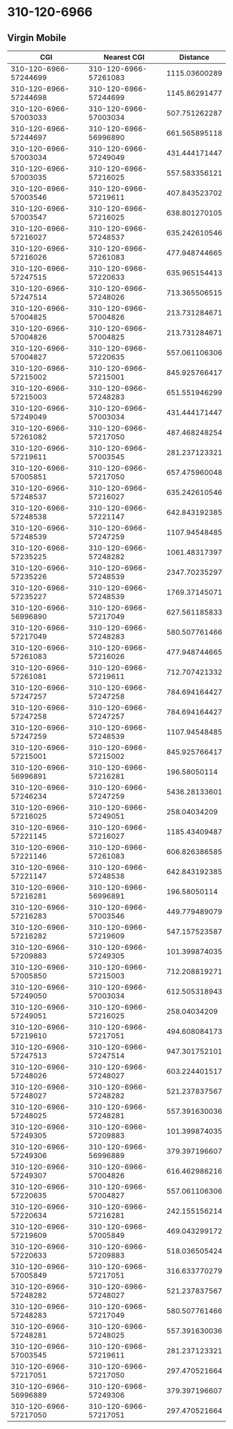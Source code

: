 # 310-120-6966
## Virgin Mobile


| CGI | Nearest CGI | Distance |
|-----|-------------|----------|
| 310-120-6966-57244699 | 310-120-6966-57261083 | 1115.03600289 |
| 310-120-6966-57244698 | 310-120-6966-57244699 | 1145.86291477 |
| 310-120-6966-57003033 | 310-120-6966-57003034 | 507.751262287 |
| 310-120-6966-57244697 | 310-120-6966-56996890 | 661.565895118 |
| 310-120-6966-57003034 | 310-120-6966-57249049 | 431.444171447 |
| 310-120-6966-57003035 | 310-120-6966-57216025 | 557.583356121 |
| 310-120-6966-57003546 | 310-120-6966-57219611 | 407.843523702 |
| 310-120-6966-57003547 | 310-120-6966-57216025 | 638.801270105 |
| 310-120-6966-57216027 | 310-120-6966-57248537 | 635.242610546 |
| 310-120-6966-57216026 | 310-120-6966-57261083 | 477.948744665 |
| 310-120-6966-57247515 | 310-120-6966-57220633 | 635.965154413 |
| 310-120-6966-57247514 | 310-120-6966-57248026 | 713.365506515 |
| 310-120-6966-57004825 | 310-120-6966-57004826 | 213.731284671 |
| 310-120-6966-57004826 | 310-120-6966-57004825 | 213.731284671 |
| 310-120-6966-57004827 | 310-120-6966-57220635 | 557.061106306 |
| 310-120-6966-57215002 | 310-120-6966-57215001 | 845.925766417 |
| 310-120-6966-57215003 | 310-120-6966-57248283 | 651.551946299 |
| 310-120-6966-57249049 | 310-120-6966-57003034 | 431.444171447 |
| 310-120-6966-57261082 | 310-120-6966-57217050 | 487.468248254 |
| 310-120-6966-57219611 | 310-120-6966-57003545 | 281.237123321 |
| 310-120-6966-57005851 | 310-120-6966-57217050 | 657.475960048 |
| 310-120-6966-57248537 | 310-120-6966-57216027 | 635.242610546 |
| 310-120-6966-57248538 | 310-120-6966-57221147 | 642.843192385 |
| 310-120-6966-57248539 | 310-120-6966-57247259 | 1107.94548485 |
| 310-120-6966-57235225 | 310-120-6966-57248282 | 1061.48317397 |
| 310-120-6966-57235226 | 310-120-6966-57248539 | 2347.70235297 |
| 310-120-6966-57235227 | 310-120-6966-57248539 | 1769.37145071 |
| 310-120-6966-56996890 | 310-120-6966-57217049 | 627.561185833 |
| 310-120-6966-57217049 | 310-120-6966-57248283 | 580.507761466 |
| 310-120-6966-57261083 | 310-120-6966-57216026 | 477.948744665 |
| 310-120-6966-57261081 | 310-120-6966-57219611 | 712.707421332 |
| 310-120-6966-57247257 | 310-120-6966-57247258 | 784.694164427 |
| 310-120-6966-57247258 | 310-120-6966-57247257 | 784.694164427 |
| 310-120-6966-57247259 | 310-120-6966-57248539 | 1107.94548485 |
| 310-120-6966-57215001 | 310-120-6966-57215002 | 845.925766417 |
| 310-120-6966-56996891 | 310-120-6966-57216281 | 196.58050114 |
| 310-120-6966-57246234 | 310-120-6966-57247259 | 5436.28133601 |
| 310-120-6966-57216025 | 310-120-6966-57249051 | 258.04034209 |
| 310-120-6966-57221145 | 310-120-6966-57216027 | 1185.43409487 |
| 310-120-6966-57221146 | 310-120-6966-57261083 | 606.826386585 |
| 310-120-6966-57221147 | 310-120-6966-57248538 | 642.843192385 |
| 310-120-6966-57216281 | 310-120-6966-56996891 | 196.58050114 |
| 310-120-6966-57216283 | 310-120-6966-57003546 | 449.779489079 |
| 310-120-6966-57216282 | 310-120-6966-57219609 | 547.157523587 |
| 310-120-6966-57209883 | 310-120-6966-57249305 | 101.399874035 |
| 310-120-6966-57005850 | 310-120-6966-57215003 | 712.208819271 |
| 310-120-6966-57249050 | 310-120-6966-57003034 | 612.505318943 |
| 310-120-6966-57249051 | 310-120-6966-57216025 | 258.04034209 |
| 310-120-6966-57219610 | 310-120-6966-57217051 | 494.608084173 |
| 310-120-6966-57247513 | 310-120-6966-57247514 | 947.301752101 |
| 310-120-6966-57248026 | 310-120-6966-57248027 | 603.224401517 |
| 310-120-6966-57248027 | 310-120-6966-57248282 | 521.237837567 |
| 310-120-6966-57248025 | 310-120-6966-57248281 | 557.391630036 |
| 310-120-6966-57249305 | 310-120-6966-57209883 | 101.399874035 |
| 310-120-6966-57249306 | 310-120-6966-56996889 | 379.397196607 |
| 310-120-6966-57249307 | 310-120-6966-57004826 | 616.462986216 |
| 310-120-6966-57220635 | 310-120-6966-57004827 | 557.061106306 |
| 310-120-6966-57220634 | 310-120-6966-57216281 | 242.155156214 |
| 310-120-6966-57219609 | 310-120-6966-57005849 | 469.043299172 |
| 310-120-6966-57220633 | 310-120-6966-57209883 | 518.036505424 |
| 310-120-6966-57005849 | 310-120-6966-57217051 | 316.633770279 |
| 310-120-6966-57248282 | 310-120-6966-57248027 | 521.237837567 |
| 310-120-6966-57248283 | 310-120-6966-57217049 | 580.507761466 |
| 310-120-6966-57248281 | 310-120-6966-57248025 | 557.391630036 |
| 310-120-6966-57003545 | 310-120-6966-57219611 | 281.237123321 |
| 310-120-6966-57217051 | 310-120-6966-57217050 | 297.470521664 |
| 310-120-6966-56996889 | 310-120-6966-57249306 | 379.397196607 |
| 310-120-6966-57217050 | 310-120-6966-57217051 | 297.470521664 |
